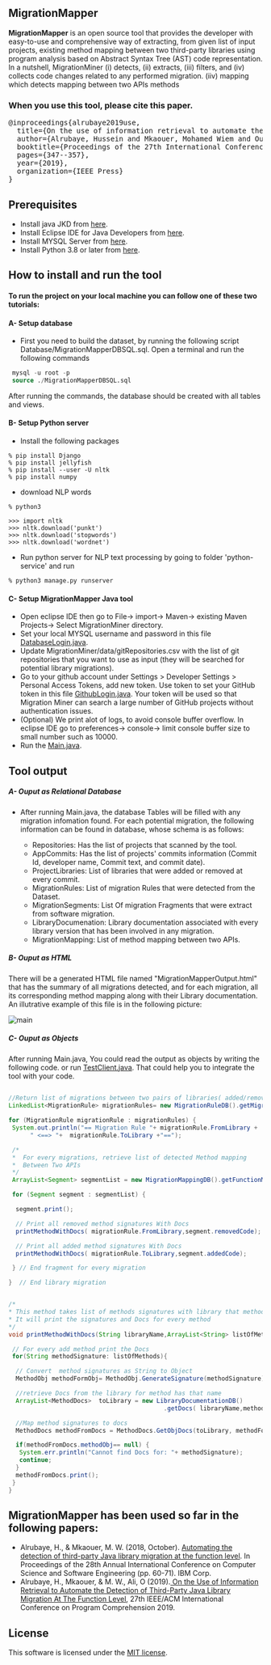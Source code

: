 ## MigrationMapper
<p align="justified">
<b>MigrationMapper</b> is an open source tool that provides the developer with easy-to-use and comprehensive way of extracting, from given list of input projects, existing method mapping between two third-party libraries using program analysis based on Abstract Syntax Tree (AST) code representation. In a nutshell, MigrationMiner (i) detects, (ii) extracts, (iii) filters, and (iv) collects code changes related to any performed migration. (iiv) mapping which detects mapping between two APIs methods </p>


### When you use this tool, please cite this paper.

<pre>
@inproceedings{alrubaye2019use,
  title={On the use of information retrieval to automate the detection of third-party Java library migration at the method level},
  author={Alrubaye, Hussein and Mkaouer, Mohamed Wiem and Ouni, Ali},
  booktitle={Proceedings of the 27th International Conference on Program Comprehension},
  pages={347--357},
  year={2019},
  organization={IEEE Press}
}
</pre>
 


## Prerequisites

* Install java JKD from [here](https://www.oracle.com/technetwork/java/javase/downloads/jdk8-downloads-2133151.html).
* Install Eclipse IDE for Java Developers from [here](https://www.eclipse.org/downloads/packages/).
* Install  MYSQL Server from [here](https://dev.mysql.com/downloads/installer/).
* Install Python 3.8 or later from [here](https://www.python.org/downloads/).

## How to install and run the tool

#### To run the project on your local machine you can follow one of these two tutorials:
 
 #### A- Setup database
* First you need to build the dataset, by running the following script Database/MigrationMapperDBSQL.sql.
Open a terminal and run the following commands
```sql
 mysql -u root -p
 source ./MigrationMapperDBSQL.sql
```

After running the commands, the database should be created with all tables and views.

#### B- Setup Python server

* Install the following packages

```
% pip install Django
% pip install jellyfish
% pip install --user -U nltk
% pip install numpy
```

* download NLP  words
```
% python3

>>> import nltk 
>>> nltk.download('punkt')
>>> nltk.download('stopwords')
>>> nltk.download('wordnet')
```

* Run python server for NLP text processing by going to folder 'python-service' and run 
```
% python3 manage.py runserver

```

#### C- Setup MigrationMapper Java tool

* Open eclipse IDE then go to File-> import-> Maven-> existing Maven Projects-> Select MigrationMiner directory.
* Set your local MYSQL username and password in this file [DatabaseLogin.java](https://github.com/hussien89aa/MigrationMapper/blob/master/MigrationMapper/src/main/java/com/project/settings/DatabaseLogin.java).
* Update MigrationMiner/data/gitRepositories.csv with the list of git repositories that you want to use as input (they will be searched for potential library migrations).
* Go to your github account under Settings > Developer Settings > Personal Access Tokens, add new token. Use token to set your GitHub token in this file [GithubLogin.java](https://github.com/hussien89aa/MigrationMapper/blob/master/MigrationMapper/src/main/java/com/project/settings/GithubLogin.java). Your token will be used so that Migration Miner can search a large number of GitHub projects without authentication issues.
* (Optional) We print alot of logs, to avoid console buffer overflow. In eclipse IDE go to   preferences-> console-> limit console buffer size to small number such as 10000.
* Run the [Main.java](https://github.com/hussien89aa/MigrationMapper/blob/master/MigrationMapper/src/main/java/com/main/parse/Main.java).


## Tool output

##### A- Ouput as Relational Database
* After running Main.java, the database Tables will be filled with any migration infomation found. For each potential migration, the following information can be found in database, whose schema is as follows:
 
   * Repositories: Has the list of projects that scanned by the tool.
   * AppCommits: Has the list of projects' commits information (Commit Id, developer name, Commit text, and commit date).
   * ProjectLibraries: List of libraries that were added or removed at every commit.
   * MigrationRules:  List of migration Rules that were detected from the Dataset.
   * MigrationSegments: List Of migration Fragments that were extract from software migration.
   * LibraryDocumenation: Library documentation associated with every library version that has been involved in any migration.
   * MigrationMapping: List of method mapping between two APIs.
##### B- Ouput as HTML
   There will be a generated HTML file named "MigrationMapperOutput.html" that has the summary of all migrations detected, and for each migration, all its corresponding method mapping along with their Library documentation. An illutrative example of this file is in the following picture:
   
![main](http://attach.alruabye.net/migrationminer/methodMapping.jpg)


##### C- Ouput as Objects
After running Main.java, You could read the output as objects by writing the following code. or run [TestClient.java](https://github.com/hussien89aa/MigrationMapper/blob/master/MigrationMapper/src/main/java/com/main/parse/TestClient.java). That could help you to integrate the tool with your code.

```java
 
//Return list of migrations between two pairs of libraries( added/removed)
LinkedList<MigrationRule> migrationRules= new MigrationRuleDB().getMigrationRulesWithoutVersion(1);

for (MigrationRule migrationRule : migrationRules) {
 System.out.println("== Migration Rule "+ migrationRule.FromLibrary +
      " <==> "+  migrationRule.ToLibrary +"==");

 /*
 *  For every migrations, retrieve list of detected Method mapping
 *  Between Two APIs
 */
 ArrayList<Segment> segmentList = new MigrationMappingDB().getFunctionMapping(String.valueOf(migrationRule.ID), false, false);

 for (Segment segment : segmentList) {

  segment.print();

  // Print all removed method signatures With Docs
  printMethodWithDocs( migrationRule.FromLibrary,segment.removedCode);  

  // Print all added method signatures With Docs
  printMethodWithDocs( migrationRule.ToLibrary,segment.addedCode);

 } // End fragment for every migration

}  // End library migration


/* 
* This method takes list of methods signatures with library that methods belong to.
* It will print the signatures and Docs for every method
*/
void printMethodWithDocs(String libraryName,ArrayList<String> listOfMethods ) {

 // For every add method print the Docs
 for(String methodSignature: listOfMethods){

  // Convert  method signatures as String to Object
  MethodObj methodFormObj= MethodObj.GenerateSignature(methodSignature);

  //retrieve Docs from the library for method has that name
  ArrayList<MethodDocs>  toLibrary = new LibraryDocumentationDB()
                                           .getDocs( libraryName,methodFormObj.methodName);

  //Map method signatures to docs
  MethodDocs methodFromDocs = MethodDocs.GetObjDocs(toLibrary, methodFormObj);

  if(methodFromDocs.methodObj== null) {
   System.err.println("Cannot find Docs for: "+ methodSignature);
   continue;
  }
  methodFromDocs.print();      
 }
}
```
 
## MigrationMapper has been used so far in the following papers:

* Alrubaye, H., & Mkaouer, M. W. (2018, October). [Automating the detection of third-party Java library migration at the function level](https://dl.acm.org/citation.cfm?id=3291299). In Proceedings of the 28th Annual International Conference on Computer Science and Software Engineering (pp. 60-71). IBM Corp.
* Alrubaye, H., Mkaouer, & M. W., Ali, O (2019).[ On the Use of Information Retrieval to Automate the Detection of Third-Party Java Library Migration At The Function Level](https://dl.acm.org/citation.cfm?id=3339129), 27th IEEE/ACM International Conference on Program Comprehension 2019. 
 
## License

This software is licensed under the [MIT license](https://opensource.org/licenses/MIT).
